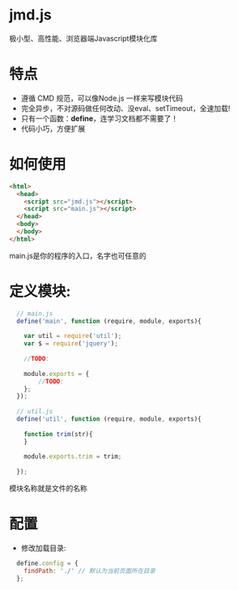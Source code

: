 # jmd.js
极小型、高性能、浏览器端Javascript模块化库

# 特点
  - 遵循 CMD 规范，可以像Node.js 一样来写模块代码
  - 完全异步，不对源码做任何改动、没eval、setTimeout，全速加载!
  - 只有一个函数：**define**，连学习文档都不需要了！
  - 代码小巧，方便扩展

# 如何使用
``` Html
<html>
  <head>
	<script src="jmd.js"></script>
	<script src="main.js"></script>
  </head>
  <body>
  </body>
</html>
```
main.js是你的程序的入口，名字也可任意的

# 定义模块:
``` Javascript
  // main.js
  define('main', function (require, module, exports){
    
    var util = require('util');
    var $ = require('jquery');
    
    //TODO:	
    
    module.exports = {
    	//TODO:
    };
  });
  
  // util.js
  define('util', function (require, module, exports){
    
    function trim(str){
    }
    
    module.exports.trim = trim;
    
  });
```
模块名称就是文件的名称

# 配置
- 修改加载目录:
``` Javascript
  define.config = {
    findPath: './' // 默认为当前页面所在目录
  };
```
